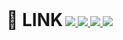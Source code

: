<div>
  <h1 style="display:inline;">🔗 LINK</h1>
  <a href="https://baghakdorung.itch.io/" target="_blank">    
    <img src="https://img.shields.io/badge/ITCH.IO-FA5C5C?style=for-the-badge&logo=itchdotio&logoColor=white"/>
  </a>
  <a href="https://baghakdorung.tistory.com/" target="_blank">    
    <img src="https://img.shields.io/badge/TISTORY-FF5A4A?style=for-the-badge&logo=tistory&logoColor=white"/>
  </a>
  <a href="https://discord.com/users/499043186078122004" target="_blank">
    <img src="https://img.shields.io/badge/DISCORD-5865F2?style=for-the-badge&logo=discord&logoColor=white"/>
  </a>
  <a href="mailto:yhak0205@gmail.com">    
    <img src="https://img.shields.io/badge/GMAIL-EA4335?style=for-the-badge&logo=gmail&logoColor=white"/>
  </a>
</div>
